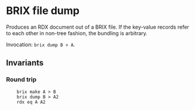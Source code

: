#   BRIX file dump

Produces an RDX document out of a BRIX file.
If the key-value records refer to each other in non-tree fashion, the bundling is arbitrary.

Invocation: `brix dump B > A`.

##  Invariants

### Round trip 

````
    brix make A > B
    brix dump B > A2
    rdx eq A A2
````

